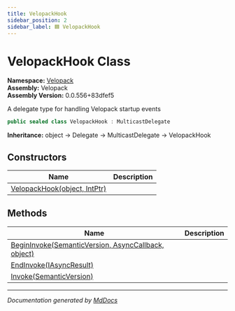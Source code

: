 ```yaml
---
title: VelopackHook
sidebar_position: 2
sidebar_label: 🟦 VelopackHook
---
```

<!--  
  <auto-generated>   
    The contents of this file were generated by a tool.  
    Changes to this file may be list if the file is regenerated  
  </auto-generated>   
-->

# VelopackHook Class

**Namespace:** [Velopack](../index.md)  
**Assembly:** Velopack  
**Assembly Version:** 0.0.556+83dfef5

A delegate type for handling Velopack startup events

```csharp
public sealed class VelopackHook : MulticastDelegate
```

**Inheritance:** object → Delegate → MulticastDelegate → VelopackHook

## Constructors

| Name                                                  | Description |
| ----------------------------------------------------- | ----------- |
| [VelopackHook(object, IntPtr)](constructors/index.md) |             |

## Methods

| Name                                                                          | Description |
| ----------------------------------------------------------------------------- | ----------- |
| [BeginInvoke(SemanticVersion, AsyncCallback, object)](methods/BeginInvoke.md) |             |
| [EndInvoke(IAsyncResult)](methods/EndInvoke.md)                               |             |
| [Invoke(SemanticVersion)](methods/Invoke.md)                                  |             |

___

*Documentation generated by [MdDocs](https://github.com/ap0llo/mddocs)*
